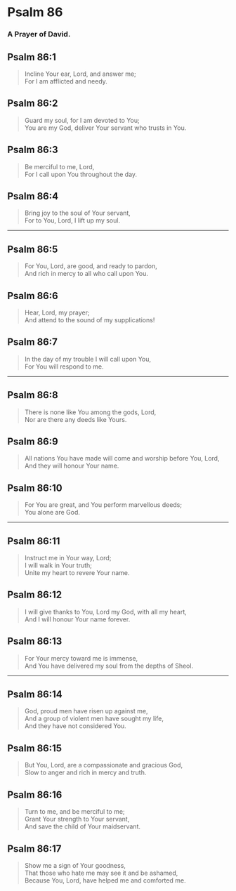 # Psalm 86

### A Prayer of David.

## Psalm 86:1

> Incline Your ear, Lord, and answer me;  
> For I am afflicted and needy.

## Psalm 86:2

> Guard my soul, for I am devoted to You;  
> You are my God, deliver Your servant who trusts in You.

## Psalm 86:3

> Be merciful to me, Lord,  
> For I call upon You throughout the day.

## Psalm 86:4

> Bring joy to the soul of Your servant,  
> For to You, Lord, I lift up my soul.

---

## Psalm 86:5

> For You, Lord, are good, and ready to pardon,  
> And rich in mercy to all who call upon You.

## Psalm 86:6

> Hear, Lord, my prayer;  
> And attend to the sound of my supplications!

## Psalm 86:7

> In the day of my trouble I will call upon You,  
> For You will respond to me.

---

## Psalm 86:8

> There is none like You among the gods, Lord,  
> Nor are there any deeds like Yours.

## Psalm 86:9

> All nations You have made will come and worship before You, Lord,  
> And they will honour Your name.

## Psalm 86:10

> For You are great, and You perform marvellous deeds;  
> You alone are God.

---

## Psalm 86:11

> Instruct me in Your way, Lord;  
> I will walk in Your truth;  
> Unite my heart to revere Your name.

## Psalm 86:12

> I will give thanks to You, Lord my God, with all my heart,  
> And I will honour Your name forever.

## Psalm 86:13

> For Your mercy toward me is immense,  
> And You have delivered my soul from the depths of Sheol.

---

## Psalm 86:14

> God, proud men have risen up against me,  
> And a group of violent men have sought my life,  
> And they have not considered You.

## Psalm 86:15

> But You, Lord, are a compassionate and gracious God,  
> Slow to anger and rich in mercy and truth.

## Psalm 86:16

> Turn to me, and be merciful to me;  
> Grant Your strength to Your servant,  
> And save the child of Your maidservant.

## Psalm 86:17

> Show me a sign of Your goodness,  
> That those who hate me may see it and be ashamed,  
> Because You, Lord, have helped me and comforted me.
